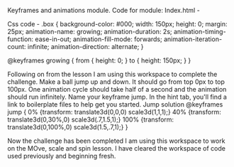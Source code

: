 Keyframes and animations module.
Code for module:
Index.html -
<!DOCTYPE html>
<html lang="en">
<head>
    <meta charset="UTF-8">
    <meta name="viewport" content="width=device-width, initial-scale=1.0">
    <meta http-equiv="X-UA-Compatible" content="ie=edge">
    <link rel="stylesheet" href="fun.css">
    <title>Document</title>
</head>
<body>
    <div class="box"></div>
</body>
</html>

Css code -
.box {
    background-color: #000;
    width: 150px;
    height: 0;
    margin: 25px;
    animation-name: growing;
    animation-duration: 2s;
    animation-timing-function: ease-in-out;
    animation-fill-mode: forwards;
    animation-iteration-count: infinite;
    animation-direction: alternate;
}

@keyframes growing {
    from {
        height: 0;
        }
    to {
        height: 150px;
    }
}

Following on from the lesson I am using this workspace to complete the challenge.
Make a ball jump up and down. It should go from top 0px to top 100px. One animation cycle should take half of a second and the animation should run infinitely. Name your keyframe jump. In the hint tab, you'll find a link to boilerplate files to help get you started.
Jump solution
@keyframes jump {
  0%   {transform: translate3d(0,0,0) scale3d(1,1,1);}
  40%  {transform: translate3d(0,30%,0) scale3d(.7,1.5,1);}
  100% {transform: translate3d(0,100%,0) scale3d(1.5,.7,1);}
}


Now the challenge has been completed I am using this workspace to work on the MOve, scale and spin lesson. I have cleared the workspace of code used previously and beginning fresh.